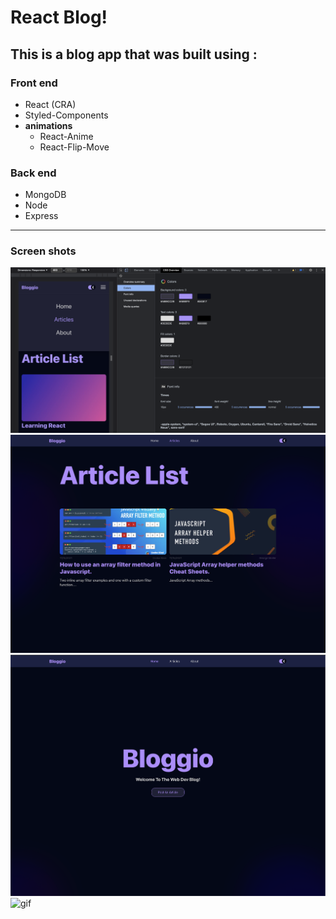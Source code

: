 # React Blog!

## This is a blog app that was built using :

### Front end
- React (CRA)
- Styled-Components
- **animations**
   - React-Anime
   - React-Flip-Move

### Back end
- MongoDB
- Node 
- Express

- - - -
### Screen shots

![picture alt](./src/screenshots/screen1.png "screen shot #1 of app ")
![picture alt](./src/screenshots/screen2.png "screen shot #2 of app ")
![picture alt](./src/screenshots/screen3.png "screen shot #3 of app ")
![gif](https://i.postimg.cc/CMtQD6TF/bloggio.gif)

